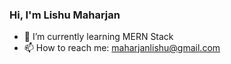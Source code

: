 ### Hi, I'm Lishu Maharjan

- 🌱 I’m currently learning MERN Stack
- 📫 How to reach me: maharjanlishu@gmail.com

